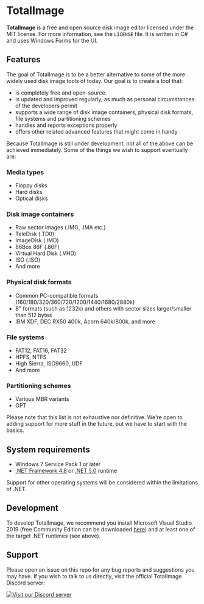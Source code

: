 # TotalImage
**TotalImage** is a free and open source disk image editor licensed under the MIT license. For more information, see the `LICENSE` file. It is written in C# and uses Windows Forms for the UI.

## Features
The goal of TotalImage is to be a better alternative to some of the more widely used disk image tools of today. Our goal is to create a tool that:
* is completely free and open-source
* is updated and improved regularly, as much as personal circumstances of the developers permit
* supports a wide range of disk image containers, physical disk formats, file systems and partitioning schemes
* handles and reports exceptions properly
* offers other related advanced features that might come in handy

Because TotalImage is still under development, not all of the above can be achieved immediately. Some of the things we wish to support eventually are:

### Media types
* Floppy disks
* Hard disks
* Optical disks

### Disk image containers
* Raw sector images (.IMG, .IMA etc.)
* TeleDisk (.TD0)
* ImageDisk (.IMD)
* 86Box 86F (.86F)
* Virtual Hard Disk (.VHD)
* ISO (.ISO)
* And more

### Physical disk formats
* Common PC-compatible formats (160/180/320/360/720/1200/1440/1680/2880k)
* 8" formats (such as 1232k) and others with sector sizes larger/smaller than 512 bytes
* IBM XDF, DEC RX50 400k, Acorn 640k/800k, and more

### File systems
* FAT12, FAT16, FAT32
* HPFS, NTFS
* High Sierra, ISO9660, UDF
* And more

### Partitioning schemes
* Various MBR variants
* GPT

Please note that this list is not exhaustive nor definitive. We're open to adding support for more stuff in the future, but we have to start with the basics.

## System requirements
* Windows 7 Service Pack 1 or later
* [.NET Framework 4.8](https://dotnet.microsoft.com/download/dotnet-framework/net48) or [.NET 5.0](https://dotnet.microsoft.com/download/dotnet/5.0) runtime

Support for other operating systems will be considered within the limitations of .NET.

## Development
To develop TotalImage, we recommend you install Microsoft Visual Studio 2019 (free Community Edition can be downloaded [here](https://visualstudio.microsoft.com/vs/)) and at least one of the target .NET runtimes (see above).

## Support
Please open an issue on this repo for any bug reports and suggestions you may have. If you wish to talk to us directly, visit the official TotalImage Discord server:

[![Visit our Discord server](https://discordapp.com/api/guilds/822572019304103937/embed.png)](https://discord.gg/htph4vsuzB)
